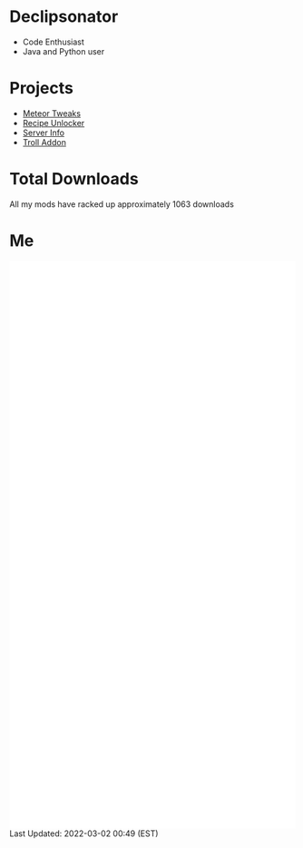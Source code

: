 # Declipsonator
- Code Enthusiast
- Java and Python user
# Projects
- [Meteor Tweaks](https://github.com/Declipsonator/Meteor-Tweaks)
- [Recipe Unlocker](https://github.com/Declipsonator/Recipe-Unlocker)
- [Server Info](https://github.com/Declipsonator/Server-Info)
- [Troll Addon](https://github.com/Declipsonator/Troll-Addon)


# Total Downloads
All my mods have racked up approximately 1063 downloads
# Me
<img align="center" src="/github-metrics.svg" alt="Metrics">
Last Updated: 2022-03-02 00:49 (EST)

